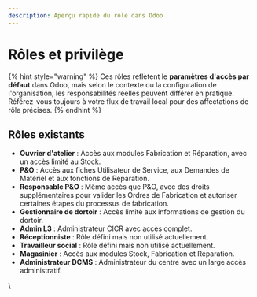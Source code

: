 ```yaml
---
description: Aperçu rapide du rôle dans Odoo
---
```


# Rôles et privilège

{% hint style="warning" %}
Ces rôles reflètent le **paramètres d'accès par défaut** dans Odoo, mais selon le contexte ou la configuration de l'organisation, les responsabilités réelles peuvent différer en pratique. Référez-vous toujours à votre flux de travail local pour des affectations de rôle précises.
{% endhint %}

## Rôles existants

* **Ouvrier d'atelier** : Accès aux modules Fabrication et Réparation, avec un accès limité au Stock.
* **P\&O** : Accès aux fiches Utilisateur de Service, aux Demandes de Matériel et aux fonctions de Réparation.
* **Responsable P\&O** : Même accès que P\&O, avec des droits supplémentaires pour valider les Ordres de Fabrication et autoriser certaines étapes du processus de fabrication.
* **Gestionnaire de dortoir** : Accès limité aux informations de gestion du dortoir.
* **Admin L3** : Administrateur CICR avec accès complet.
* **Réceptionniste** : Rôle défini mais non utilisé actuellement.
* **Travailleur social** : Rôle défini mais non utilisé actuellement.
* **Magasinier** : Accès aux modules Stock, Fabrication et Réparation.
* **Administrateur DCMS** : Administrateur du centre avec un large accès administratif.



\
